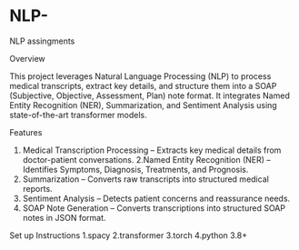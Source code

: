 # NLP-
NLP assingments 

Overview

This project leverages Natural Language Processing (NLP) to process medical transcripts, extract key details,
and structure them into a SOAP (Subjective, Objective, Assessment, Plan) note format.
It integrates Named Entity Recognition (NER), Summarization, and Sentiment Analysis using state-of-the-art transformer models.

Features

1. Medical Transcription Processing – Extracts key medical details from doctor-patient conversations.
2.Named Entity Recognition (NER) – Identifies Symptoms, Diagnosis, Treatments, and Prognosis.
3. Summarization – Converts raw transcripts into structured medical reports.
4. Sentiment Analysis – Detects patient concerns and reassurance needs.
5. SOAP Note Generation – Converts transcriptions into structured SOAP notes in JSON format.

Set up Instructions
1.spacy 
2.transformer
3.torch
4.python 3.8+

